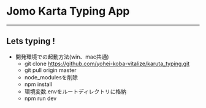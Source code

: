 # Jomo Karta Typing App
---
## Lets typing !

- 開発環境での起動方法(win、mac共通)
  - git clone https://github.com/yohei-koba-vitalize/karuta_typing.git
  - git pull origin master
  - node_modulesを削除
  - npm install
  - 環境変数.envをルートディレクトリに格納
  - npm run dev
